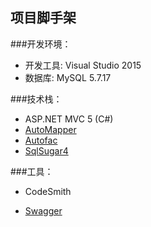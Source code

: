 ## 项目脚手架 ##

###开发环境：
- 开发工具: Visual Studio 2015
- 数据库:   MySQL 5.7.17

###技术栈：

- ASP.NET MVC 5 (C#) 
- [AutoMapper](http://automapper.readthedocs.io/en/stable/)
- [Autofac](https://autofac.org/)
- [SqlSugar4](https://github.com/sunkaixuan/SqlSugar)

###工具：

- CodeSmith

- [Swagger](https://swagger.io/ "Swagger")




